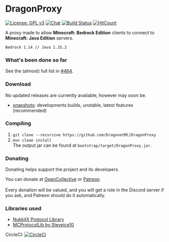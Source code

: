 # DragonProxy

[![License: GPL v3](https://img.shields.io/badge/License-GPL%20v3-blue.svg)](http://www.gnu.org/licenses/gpl-3.0)
[![Chat](https://img.shields.io/badge/chat-on%20discord-7289da.svg)](https://discord.gg/CmkxTz2)
[![Build Status](https://ci.codemc.org/buildStatus/icon?job=DragonetMC/DragonProxy)](https://ci.codemc.org/job/DragonetMC/job/DragonProxy/)
[![HitCount](http://hits.dwyl.io/DragonetMC/DragonProxy.svg)](http://hits.dwyl.io/DragonetMC/DragonProxy)

A proxy made to allow **Minecraft: Bedrock Edition** clients to connect to **Minecraft: Java Edition** servers.

```
Bedrock 1.14 // Java 1.15.2
```

### What's been done so far
See the (almost) full list in [#464](https://github.com/DragonetMC/DragonProxy/issues/464).

### Download
No updated releases are currently available, however may soon be.
 - [snapshots](https://ci.codemc.org/job/DragonetMC/job/DragonProxy/lastSuccessfulBuild/): developments builds, unstable, latest features (recommended)

### Compiling
1. `git clone --recursive https://github.com/DragonetMC/DragonProxy`  
2. `mvn clean install`  
The output jar can be found at `bootstrap/target/DragonProxy.jar`.


### Donating
Donating helps support the project and its developers.  
  
You can donate at [OpenCollective](https://opencollective.com/DragonetMC) or [Patreon](https://patreon.com/DragonetMC).<br><br>
Every donation will be valued, and you will get a role in the Discord server if you ask, and Patreon should do it automatically.

### Libraries used
* [NukkitX Protocol Library](https://github.com/NukkitX/Protocol)
* [MCProtocolLib by Steveice10](https://github.com/Steveice10/MCProtocolLib)

CircleCI: [![CircleCI](https://circleci.com/gh/DragonetMC/DragonProxy.svg?style=svg)](https://circleci.com/gh/DragonetMC/DragonProxy)
